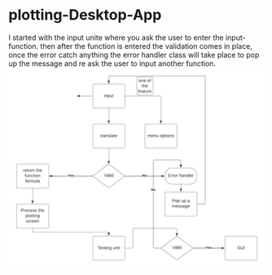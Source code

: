 # plotting-Desktop-App
I started with the input unite where you ask the user to enter the input-function.
then after the function is entered the validation comes in place, once the error catch anything the error handler class will take place to pop up the message and re ask the user to input another function.
<img src="/UML/Blank diagram.png">
